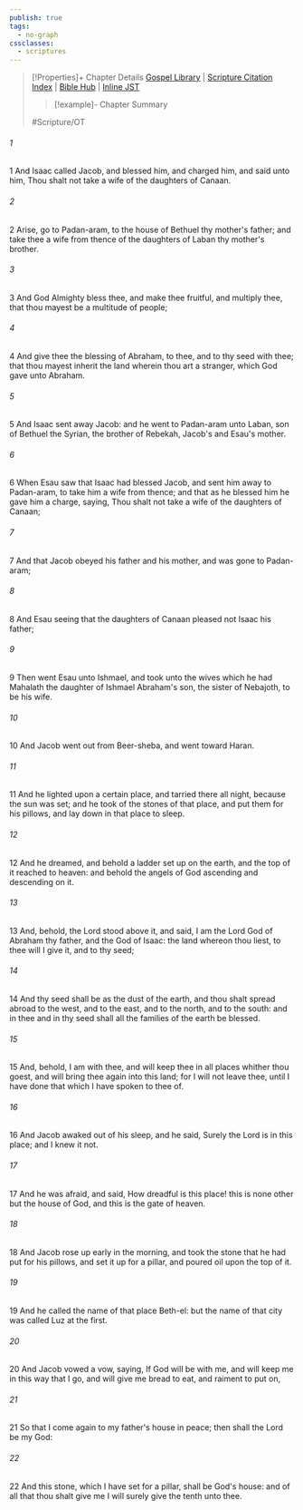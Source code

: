 ```yaml
---
publish: true
tags:
  - no-graph
cssclasses:
  - scriptures
---
```

>[!Properties]+ Chapter Details
>[Gospel Library](https://churchofjesuschrist.org/study/scriptures/ot/gen/28?lang=eng)    |    [Scripture Citation Index](https://scriptures.byu.edu/#0651c::c0651c)    |    [Bible Hub](https://biblehub.com/genesis/28.htm)    |    [Inline JST](https://scripturetoolbox.com/html/ic/Genesis/28.html)
>>[!example]- Chapter Summary
>> 
> 
>
>#Scripture/OT
###### 1
1 And Isaac called Jacob, and blessed him, and charged him, and said unto him, Thou shalt not take a wife of the daughters of Canaan.
###### 2
2 Arise, go to Padan-aram, to the house of Bethuel thy mother's father; and take thee a wife from thence of the daughters of Laban thy mother's brother.
###### 3
3 And God Almighty bless thee, and make thee fruitful, and multiply thee, that thou mayest be a multitude of people;
###### 4
4 And give thee the blessing of Abraham, to thee, and to thy seed with thee; that thou mayest inherit the land wherein thou art a stranger, which God gave unto Abraham.
###### 5
5 And Isaac sent away Jacob: and he went to Padan-aram unto Laban, son of Bethuel the Syrian, the brother of Rebekah, Jacob's and Esau's mother.
###### 6
6 When Esau saw that Isaac had blessed Jacob, and sent him away to Padan-aram, to take him a wife from thence; and that as he blessed him he gave him a charge, saying, Thou shalt not take a wife of the daughters of Canaan;
###### 7
7 And that Jacob obeyed his father and his mother, and was gone to Padan-aram;
###### 8
8 And Esau seeing that the daughters of Canaan pleased not Isaac his father;
###### 9
9 Then went Esau unto Ishmael, and took unto the wives which he had Mahalath the daughter of Ishmael Abraham's son, the sister of Nebajoth, to be his wife.
###### 10
10 And Jacob went out from Beer-sheba, and went toward Haran.
###### 11
11 And he lighted upon a certain place, and tarried there all night, because the sun was set; and he took of the stones of that place, and put them for his pillows, and lay down in that place to sleep.
###### 12
12 And he dreamed, and behold a ladder set up on the earth, and the top of it reached to heaven: and behold the angels of God ascending and descending on it.
###### 13
13 And, behold, the Lord stood above it, and said, I am the Lord God of Abraham thy father, and the God of Isaac: the land whereon thou liest, to thee will I give it, and to thy seed;
###### 14
14 And thy seed shall be as the dust of the earth, and thou shalt spread abroad to the west, and to the east, and to the north, and to the south: and in thee and in thy seed shall all the families of the earth be blessed.
###### 15
15 And, behold, I am with thee, and will keep thee in all places whither thou goest, and will bring thee again into this land; for I will not leave thee, until I have done that which I have spoken to thee of.
###### 16
16 And Jacob awaked out of his sleep, and he said, Surely the Lord is in this place; and I knew it not.
###### 17
17 And he was afraid, and said, How dreadful is this place! this is none other but the house of God, and this is the gate of heaven.
###### 18
18 And Jacob rose up early in the morning, and took the stone that he had put for his pillows, and set it up for a pillar, and poured oil upon the top of it.
###### 19
19 And he called the name of that place Beth-el: but the name of that city was called Luz at the first.
###### 20
20 And Jacob vowed a vow, saying, If God will be with me, and will keep me in this way that I go, and will give me bread to eat, and raiment to put on,
###### 21
21 So that I come again to my father's house in peace; then shall the Lord be my God:
###### 22
22 And this stone, which I have set for a pillar, shall be God's house: and of all that thou shalt give me I will surely give the tenth unto thee.

